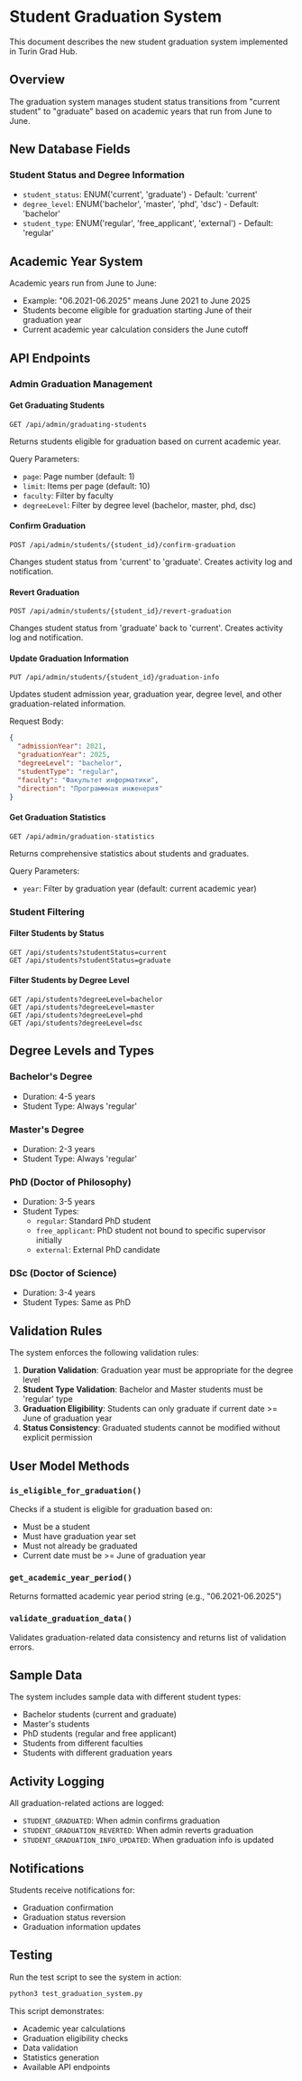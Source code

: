 # Student Graduation System

This document describes the new student graduation system implemented in Turin Grad Hub.

## Overview

The graduation system manages student status transitions from "current student" to "graduate" based on academic years that run from June to June.

## New Database Fields

### Student Status and Degree Information
- `student_status`: ENUM('current', 'graduate') - Default: 'current'
- `degree_level`: ENUM('bachelor', 'master', 'phd', 'dsc') - Default: 'bachelor'  
- `student_type`: ENUM('regular', 'free_applicant', 'external') - Default: 'regular'

## Academic Year System

Academic years run from June to June:
- Example: "06.2021-06.2025" means June 2021 to June 2025
- Students become eligible for graduation starting June of their graduation year
- Current academic year calculation considers the June cutoff

## API Endpoints

### Admin Graduation Management

#### Get Graduating Students
```http
GET /api/admin/graduating-students
```
Returns students eligible for graduation based on current academic year.

Query Parameters:
- `page`: Page number (default: 1)
- `limit`: Items per page (default: 10)
- `faculty`: Filter by faculty
- `degreeLevel`: Filter by degree level (bachelor, master, phd, dsc)

#### Confirm Graduation
```http
POST /api/admin/students/{student_id}/confirm-graduation
```
Changes student status from 'current' to 'graduate'. Creates activity log and notification.

#### Revert Graduation
```http
POST /api/admin/students/{student_id}/revert-graduation
```
Changes student status from 'graduate' back to 'current'. Creates activity log and notification.

#### Update Graduation Information
```http
PUT /api/admin/students/{student_id}/graduation-info
```
Updates student admission year, graduation year, degree level, and other graduation-related information.

Request Body:
```json
{
  "admissionYear": 2021,
  "graduationYear": 2025,
  "degreeLevel": "bachelor",
  "studentType": "regular",
  "faculty": "Факультет информатики",
  "direction": "Программная инженерия"
}
```

#### Get Graduation Statistics
```http
GET /api/admin/graduation-statistics
```
Returns comprehensive statistics about students and graduates.

Query Parameters:
- `year`: Filter by graduation year (default: current academic year)

### Student Filtering

#### Filter Students by Status
```http
GET /api/students?studentStatus=current
GET /api/students?studentStatus=graduate
```

#### Filter Students by Degree Level
```http
GET /api/students?degreeLevel=bachelor
GET /api/students?degreeLevel=master
GET /api/students?degreeLevel=phd
GET /api/students?degreeLevel=dsc
```

## Degree Levels and Types

### Bachelor's Degree
- Duration: 4-5 years
- Student Type: Always 'regular'

### Master's Degree  
- Duration: 2-3 years
- Student Type: Always 'regular'

### PhD (Doctor of Philosophy)
- Duration: 3-5 years
- Student Types:
  - `regular`: Standard PhD student
  - `free_applicant`: PhD student not bound to specific supervisor initially
  - `external`: External PhD candidate

### DSc (Doctor of Science)
- Duration: 3-4 years
- Student Types: Same as PhD

## Validation Rules

The system enforces the following validation rules:

1. **Duration Validation**: Graduation year must be appropriate for the degree level
2. **Student Type Validation**: Bachelor and Master students must be 'regular' type
3. **Graduation Eligibility**: Students can only graduate if current date >= June of graduation year
4. **Status Consistency**: Graduated students cannot be modified without explicit permission

## User Model Methods

### `is_eligible_for_graduation()`
Checks if a student is eligible for graduation based on:
- Must be a student
- Must have graduation year set
- Must not already be graduated  
- Current date must be >= June of graduation year

### `get_academic_year_period()`
Returns formatted academic year period string (e.g., "06.2021-06.2025")

### `validate_graduation_data()`
Validates graduation-related data consistency and returns list of validation errors.

## Sample Data

The system includes sample data with different student types:
- Bachelor students (current and graduate)
- Master's students
- PhD students (regular and free applicant)
- Students from different faculties
- Students with different graduation years

## Activity Logging

All graduation-related actions are logged:
- `STUDENT_GRADUATED`: When admin confirms graduation
- `STUDENT_GRADUATION_REVERTED`: When admin reverts graduation
- `STUDENT_GRADUATION_INFO_UPDATED`: When graduation info is updated

## Notifications

Students receive notifications for:
- Graduation confirmation
- Graduation status reversion
- Graduation information updates

## Testing

Run the test script to see the system in action:
```bash
python3 test_graduation_system.py
```

This script demonstrates:
- Academic year calculations
- Graduation eligibility checks
- Data validation
- Statistics generation
- Available API endpoints
